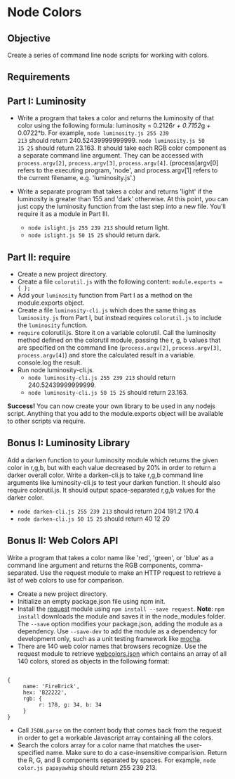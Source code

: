 Node Colors
==========

Objective
-------
Create a series of command line node scripts for working with colors.

Requirements
----------

Part I: Luminosity
--------------
- Write a program that takes a color and returns the luminosity of that color using the following formula: luminosity = 0.2126*r + 0.7152*g + 0.0722*b.
For example, <code>node luminosity.js 255 239 213</code> should return 240.52439999999999. <code>node luminosity.js 50 15 25</code> should return 23.163. It should take each RGB color component as a separate command line argument. They can be accessed with <code>process.argv[2]</code>, <code>process.argv[3]</code>, <code>process.argv[4]</code>. (process[argv[0] refers to the executing program, 'node', and process.argv[1] refers to the current filename, e.g. 'luminosity.js'.)

- Write a separate program that takes a color and returns 'light' if the luminosity is greater than 155 and 'dark' otherwise. At this point, you can just copy the luminosity function from the last step into a new file. You'll require it as a module in Part III.
    - <code>node islight.js 255 239 213</code> should return light.
    - <code>node islight.js 50 15 25</code> should return dark.

Part II: require
-----------
- Create a new project directory.
- Create a file <code>colorutil.js</code> with the following content: <code>module.exports = { };</code>
- Add your <code>luminosity</code> function from Part I as a method on the module.exports object.
- Create a file <code>luminosity-cli.js</code> which does the same thing as <code>luminosity.js</code> from Part I, but instead requires <code>colorutil.js</code> to include the <code>luminosity</code> function.
- <code>require</code> colorutil.js. Store it on a variable colorutil.
Call the luminosity method defined on the colorutil module, passing the r, g, b values that are specified on the command line (<code>process.argv[2]</code>, <code>process.argv[3]</code>, <code>process.argv[4]</code>) and store the calculated result in a variable.
console.log the result.
- Run node luminosity-cli.js. 
    - <code>node luminosity-cli.js 255 239 213</code> should return 240.52439999999999.
    - <code>node luminosity-cli.js 50 15 25</code> should return 23.163.

<strong>Success!</strong> You can now create your own library to be used in any nodejs script. Anything that you add to the module.exports object will be available to other scripts via require.

Bonus I: Luminosity Library
--------------------
Add a darken function to your luminosity module which returns the given color in r,g,b, but with each value decreased by 20% in order to return a darker overall color. Write a darken-cli.js to take r,g,b command line arguments like luminosity-cli.js to test your darken function. It should also require colorutil.js. It should output space-separated r,g,b values for the darker color.

- <code>node darken-cli.js 255 239 213</code> should return 204 191.2 170.4
- <code>node darken-cli.js 50 15 25</code> should return 40 12 20

Bonus II: Web Colors API
-----------
Write a program that takes a color name like 'red', 'green', or 'blue' as a command line argument and returns the RGB components, comma-separated. Use the request module to make an HTTP request to retrieve a list of web colors to use for comparison.

- Create a new project directory.
- Initialize an empty package.json file using npm init.
- Install the <a href="https://github.com/mikeal/request">request</a> module using <code>npm install --save request</code>. <strong>Note</strong>: <code>npm install</code> downloads the module and saves it in the node_modules folder. The <code>--save</code> option modifies your package.json, adding the module as a dependency. Use <code>--save-dev</code> to add the module as a dependency for development only, such as a unit testing framework like <a href="http://github.com/visionmedia/mocha">mocha</a>.
- There are 140 web color names that browsers recognize. Use the request module to retrieve <a href="https://cdn.rawgit.com/metaraine/swatch/74580660c9229541622bbf1fd4198618d9f677e5/webcolors.json">webcolors.json</a> which contains an array of all 140 colors, stored as objects in the following format: 
<pre><code>
{ 
    &emsp;name: 'FireBrick', 
    &emsp;hex: 'B22222', 
    &emsp;rgb: { 
        &emsp;&emsp;r: 178, g: 34, b: 34 
    &emsp;} 
}
</code></pre>
- Call <code>JSON.parse</code> on the content body that comes back from the request in order to get a workable Javascript array containing all the colors.
- Search the colors array for a color name that matches the user-specified name. Make sure to do a case-insensitive comparision. Return the R, G, and B components separated by spaces. For example,  <code>node color.js papayawhip</code> should return 255 239 213.
